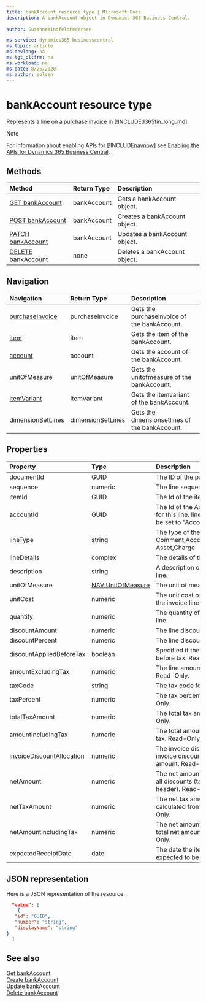 ```yaml
---
title: bankAccount resource type | Microsoft Docs
description: A bankAccount object in Dynamics 365 Business Central.
 
author: SusanneWindfeldPedersen

ms.service: dynamics365-businesscentral
ms.topic: article
ms.devlang: na
ms.tgt_pltfrm: na
ms.workload: na
ms.date: 8/26/2020
ms.author: solsen
---
```


# bankAccount resource type
Represents a line on a purchase invoice in [!INCLUDE[d365fin_long_md](../../includes/d365fin_long_md.md)].

> [!NOTE]  
> For information about enabling APIs for [!INCLUDE[navnow](../../includes/navnow_md.md)] see [Enabling the APIs for Dynamics 365 Business Central](../enabling-apis-for-dynamics-nav.md).

## Methods

| Method       | Return Type  |Description|
|:---------------|:--------|:----------|
|[GET bankAccount](../api/dynamics_bankAccount_get.md)|bankAccount|Gets a bankAccount object.|
|[POST bankAccount](../api/dynamics_create_bankAccount.md)|bankAccount|Creates a bankAccount object.|
|[PATCH bankAccount](../api/dynamics_bankAccount_update.md)|bankAccount|Updates a bankAccount object.|
|[DELETE bankAccount](../api/dynamics_bankAccount_delete.md)|none   |Deletes a bankAccount object.|


## Navigation

| Navigation |Return Type| Description |
|:----------|:----------|:-----------------|
|[purchaseInvoice](../resources/dynamics_purchaseinvoice.md)|purchaseInvoice   |Gets the purchaseinvoice of the bankAccount.|
|[item](../resources/dynamics_item.md)|item   |Gets the item of the bankAccount.|
|[account](../resources/dynamics_account.md)|account   |Gets the account of the bankAccount.|
|[unitOfMeasure](../resources/dynamics_unitofmeasure.md)|unitOfMeasure   |Gets the unitofmeasure of the bankAccount.|
|[itemVariant](../resources/dynamics_itemvariant.md)|itemVariant   |Gets the itemvariant of the bankAccount.|
|[dimensionSetLines](../resources/dynamics_dimensionsetlines.md)|dimensionSetLines   |Gets the dimensionsetlines of the bankAccount.|



## Properties

| Property     | Type   |Description|
|:---------------|:--------|:----------|
|documentId|GUID|The ID of the parent invoice.|
|sequence|numeric|The line sequence number.|
|itemId|GUID|The Id of the item in the invoice line.|
|accountId|GUID|The Id of the Account that will be used for this line. lineType will automatically be set to "Account" if this is set.|
|lineType|string|The type of the line. Can be Comment,Account,Item,Resource,Fixed Asset,Charge|
|lineDetails|complex|The details of the line.|
|description|string|A description of the item in the invoice line.|
|unitOfMeasure|[NAV.UnitOfMeasure](../resources/dynamics_complextypes.md)|The unit of measure complex type.|
|unitCost|numeric|The unit cost of each individual item in the invoice line.|
|quantity|numeric|The quantity of the item in the invoice line.|
|discountAmount|numeric|The line discount amount.|
|discountPercent|numeric|The line discount percent.|
|discountAppliedBeforeTax|boolean|Specified if the discount is applied before tax. Read-Only.|
|amountExcludingTax|numeric|The line amount excluding the tax. Read-Only.|
|taxCode|string|The tax code for the line.|
|taxPercent|numeric|The tax percent for the line. Read-Only.|
|totalTaxAmount|numeric|The total tax amount for the line. Read-Only.|
|amountIncludingTax|numeric|The total amount for the line including tax. Read-Only.|
|invoiceDiscountAllocation|numeric|The invoice discount allocation is the invoice discount distributed on the total amount. Read-Only.|
|netAmount|numeric|The net amount is the amount including all discounts (taken from invoice header). Read-Only.|
|netTaxAmount|numeric|The net tax amount is the tax amount calculated from net amount. Read-Only.|
|netAmountIncludingTax|numeric|The net amount including tax is the total net amount including tax. Read-Only.|
|expectedReceiptDate|date|The date the item in the line is expected to be received.|

## JSON representation

Here is a JSON representation of the resource.


```json
  "value": [
    {
   "id": "GUID",
   "number": "string",
   "displayName": "string"
}
  ]
```

## See also

[Get bankAccount](../api/dynamics_bankAccount_get.md)  
[Create bankAccount](../api/dynamics_create_bankAccount.md)  
[Update bankAccount](../api/dynamics_bankAccount_update.md)  
[Delete bankAccount](../api/dynamics_bankAccount_delete.md)  